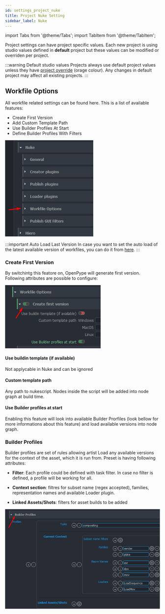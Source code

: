 ```yaml
---
id: settings_project_nuke
title: Project Nuke Setting
sidebar_label: Nuke
---
```


import Tabs from '@theme/Tabs';
import TabItem from '@theme/TabItem';

Project settings can have project specific values. Each new project is using studio values defined in **default** project but these values can be modified or overriden per project.

:::warning Default studio values
Projects always use default project values unless they have [project override](../admin_settings#project-overrides) (orage colour). Any changes in default project may affect all existing projects.
:::

## Workfile Options

All workfile related settings can be found here. This is a list of available features:
- Create First Version
- Add Custom Template Path
- Use Builder Profiles At Start
- Define Builder Profiles With Filters

![nuke_workfile_options_location](assets/nuke_workfile_options_location.png)

:::important Auto Load Last Version
In case you want to set the auto load of the latest available version of workfiles, you can do it from [here](settings_project_global#open-last-workfile-at-launch).
:::

### Create First Version

By switchintg this featore on, OpenPype will generate first version. Following attributes are possible to configure:

![nuke_workfile_options_create_first_version](assets/nuke_workfile_options_create_first_version.png)

#### Use buildin template (if available)
Not applycable in Nuke and can be ignored

#### Custom template path
Any path to nukescript. Nodes inside the script will be added into node graph at build time.

#### Use Builder profiles at start
Enabling this feature will look into available Builder Prorfiles (look bellow for more informations about this feature) and load available versions into node graph.

### Builder Profiles
Builder profiles are set of rules allowing artist Load any available versions for the context of the asset, which it is run from. Preset is having following attributes:

- **Filter**: Each profile could be defined with task filter. In case no filter is defined, a profile will be working for all.

- **Context section**: filtres for subset name (regex accepted), families, representation names and available Loader plugin.

- **Linked Assets/Shots**: filters for asset builds to be added

![nuke_workfile_options_builder_profiles](assets/nuke_workfile_options_builder_profiles.png)
